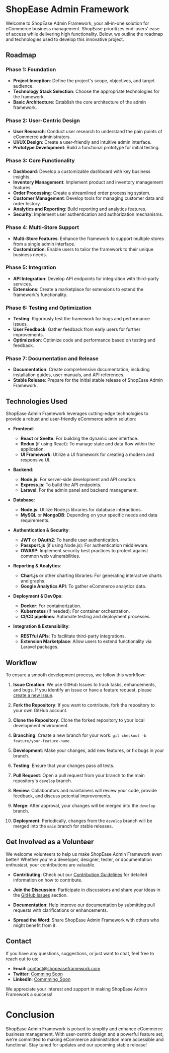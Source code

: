 # ShopEase Admin Framework

Welcome to ShopEase Admin Framework, your all-in-one solution for eCommerce business management. ShopEase prioritizes end-users' ease of access while delivering high functionality. Below, we outline the roadmap and technologies used to develop this innovative project.

## Roadmap

### Phase 1: Foundation

- **Project Inception**: Define the project's scope, objectives, and target audience.
- **Technology Stack Selection**: Choose the appropriate technologies for the framework.
- **Basic Architecture**: Establish the core architecture of the admin framework.

### Phase 2: User-Centric Design

- **User Research**: Conduct user research to understand the pain points of eCommerce administrators.
- **UI/UX Design**: Create a user-friendly and intuitive admin interface.
- **Prototype Development**: Build a functional prototype for initial testing.

### Phase 3: Core Functionality

- **Dashboard**: Develop a customizable dashboard with key business insights.
- **Inventory Management**: Implement product and inventory management features.
- **Order Processing**: Create a streamlined order processing system.
- **Customer Management**: Develop tools for managing customer data and order history.
- **Analytics and Reporting**: Build reporting and analytics features.
- **Security**: Implement user authentication and authorization mechanisms.

### Phase 4: Multi-Store Support

- **Multi-Store Features**: Enhance the framework to support multiple stores from a single admin interface.
- **Customization**: Enable users to tailor the framework to their unique business needs.

### Phase 5: Integration

- **API Integration**: Develop API endpoints for integration with third-party services.
- **Extensions**: Create a marketplace for extensions to extend the framework's functionality.

### Phase 6: Testing and Optimization

- **Testing**: Rigorously test the framework for bugs and performance issues.
- **User Feedback**: Gather feedback from early users for further improvements.
- **Optimization**: Optimize code and performance based on testing and feedback.

### Phase 7: Documentation and Release

- **Documentation**: Create comprehensive documentation, including installation guides, user manuals, and API references.
- **Stable Release**: Prepare for the initial stable release of ShopEase Admin Framework.

## Technologies Used

ShopEase Admin Framework leverages cutting-edge technologies to provide a robust and user-friendly eCommerce admin solution:

- **Frontend**:
  - **React** or **Svelte**: For building the dynamic user interface.
  - **Redux** (if using React): To manage state and data flow within the application.
  - **UI Framework**: Utilize a UI framework for creating a modern and responsive UI.

- **Backend**:
  - **Node.js**: For server-side development and API creation.
  - **Express.js**: To build the API endpoints.
  - **Laravel**: For the admin panel and backend management.

- **Database**:
  - **Node.js**: Utilize Node.js libraries for database interactions.
  - **MySQL** or **MongoDB**: Depending on your specific needs and data requirements.

- **Authentication & Security**:
  - **JWT** or **OAuth2**: To handle user authentication.
  - **Passport.js** (if using Node.js): For authentication middleware.
  - **OWASP**: Implement security best practices to protect against common web vulnerabilities.

- **Reporting & Analytics**:
  - **Chart.js** or other charting libraries: For generating interactive charts and graphs.
  - **Google Analytics API**: To gather eCommerce analytics data.

- **Deployment & DevOps**:
  - **Docker**: For containerization.
  - **Kubernetes** (if needed): For container orchestration.
  - **CI/CD pipelines**: Automate testing and deployment processes.

- **Integration & Extensibility**:
  - **RESTful APIs**: To facilitate third-party integrations.
  - **Extension Marketplace**: Allow users to extend functionality via Laravel packages.



## Workflow

To ensure a smooth development process, we follow this workflow:

1. **Issue Creation**: We use GitHub Issues to track tasks, enhancements, and bugs. If you identify an issue or have a feature request, please [create a new issue](https://github.com/yourrepository/issues).

2. **Fork the Repository**: If you want to contribute, fork the repository to your own GitHub account.

3. **Clone the Repository**: Clone the forked repository to your local development environment.

4. **Branching**: Create a new branch for your work: `git checkout -b feature/your-feature-name`.

5. **Development**: Make your changes, add new features, or fix bugs in your branch.

6. **Testing**: Ensure that your changes pass all tests.

7. **Pull Request**: Open a pull request from your branch to the main repository's `develop` branch.

8. **Review**: Collaborators and maintainers will review your code, provide feedback, and discuss potential improvements.

9. **Merge**: After approval, your changes will be merged into the `develop` branch.

10. **Deployment**: Periodically, changes from the `develop` branch will be merged into the `main` branch for stable releases.

## Get Involved as a Volunteer

We welcome volunteers to help us make ShopEase Admin Framework even better! Whether you're a developer, designer, tester, or documentation enthusiast, your contributions are valuable.

- **Contributing**: Check out our [Contribution Guidelines](CONTRIBUTING.md) for detailed information on how to contribute.

- **Join the Discussion**: Participate in discussions and share your ideas in the [GitHub Issues](https://github.com/7Pebbles/ShopEase_Admin/issues) section.

- **Documentation**: Help improve our documentation by submitting pull requests with clarifications or enhancements.

- **Spread the Word**: Share ShopEase Admin Framework with others who might benefit from it.

## Contact

If you have any questions, suggestions, or just want to chat, feel free to reach out to us:

- **Email**: [contact@shopeaseframework.com](7pebblesreportedtaste@gmail.com)
- **Twitter**: [Comming Soon](#)
- **LinkedIn**: [Commming_Soon](#)

We appreciate your interest and support in making ShopEase Admin Framework a success!


# Conclusion

ShopEase Admin Framework is poised to simplify and enhance eCommerce business management. With user-centric design and a powerful feature set, we're committed to making eCommerce administration more accessible and functional. Stay tuned for updates and our upcoming stable release!
